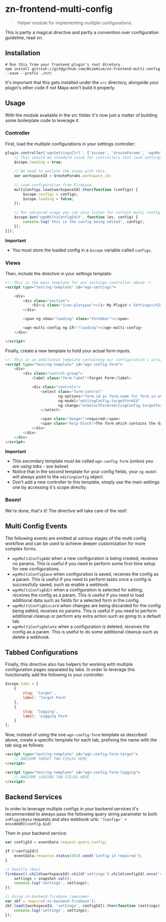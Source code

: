 # zn-frontend-multi-config

> Helper module for implementing multiple configurations.

This is partly a magical directive and partly a convention over configuration guideline, read on. 

## Installation

```shell
# Run this from your frontend plugin's root diretory.
npm install git+ssh://git@github.com/WizeHive/zn-frontend-multi-config --save --prefix ./src
```

It's important that this gets installed under the `src` directory, alongside your plugin's other code if not Maya won't build it properly.

## Usage

With the module available in the src folder it's now just a matter of building some boilerplate code to leverage it.


### Controller

First, load the multiple configurations in your settings controller:

```js
plugin.controller('wgnSettingsCtrl', ['$scope', '$routeParams', 'wgnMultiConfigSrv', function ($scope, multiConfigs, $routeParams) {
	// This should be standard issue for controllers that load settings.
	$scope.loading = true;
	
	// No need to pollute the scope with this.
	var workspaceId = $routeParams.workspace_id;
	
	// Load configuration from Firebase.
	multiConfigs.load(workspaceId).then(function (configs) {
		$scope.configs = configs;
		$scope.loading = false;
	});
	
	// For advanced usage you can also listen for certain multi config events (see next section).
	$scope.$on('wgnMultiConfigEdit', function (ev, config) {
		console.log('this is the config being edited', config);
	});
}]);
```

**Important**
- You must store the loaded config in a `$scope` variable called `configs`.

### Views

Then, include the directive in your settings template:

```html
<!--This is the main template for our settings controller above-->
<script type="text/ng-template" id="wgn-settings">

	<div>
		<div class="section">
			<h2><i class="icon-platypus"></i> My Plugin's Settings</h2>
		</div>

		<span ng-show="loading" class="throbber"></span>

		<wgn-multi-config ng-if="!loading"></wgn-multi-config>
	</div>

</script>
```

Finally, create a new template to hold your actual form inputs.

```html
<!--This is an additional template containing our configuration's actual fields-->
<script type="text/ng-template" id="wgn-config-form">
	<div>
		<div class="control-group">
			<label class="form-label">Target Form</label>

			<div class="controls">
				<select class="form-control"
						ng-options="form.id as form.name for form in workspaceForms"
						ng-model="editingConfig.targetFormId"
						ng-change="onSelectForm(editingConfig.targetFormId)">
				</select>

				<span class="danger">required</span>
				<span class="help-block">The form which contains the data to check.</span>
			</div>
		</div>
	</div>
</script>
```

**Important**
- This secondary template must be called `wgn-config-form` (_unless you are using tabs - see below_)
- Notice that in the second template for your config fields, your `ng-model` will always point to the `editingConfig` object.
- Don't add a new controller to this template, simply use the main settings one by accessing it's scope directly.

### Boom!

We're done, that's it! The directive will take care of the rest!

## Multi Config Events

The following events are emitted at various stages of the multi config workflow and can be used to achieve deeper customization for more complex forms.

- `wgnMultiConfigAdd` when a new configuration is being created, receives no params. This is useful if you need to perform some first-time setup for new configurations.
- `wgnMultiConfigSave` when configuration is saved, receives the config as a param. This is useful if you need to perform tasks once a config is successfully saved, such as enable a webhook.
- `wgnMultiConfigEdit` when a configuration is selected for editing, receives the config as a param. This is useful if you need to load additional data such as fields for a selected form in the config.
- `wgnMultiConfigDiscard` when changes are being discarded for the config being edited, receives no params. This is useful if you need to perform additional cleanup or perform any extra action such as going to a default tab.
- `wgnMultiConfigDelete` when a configuration is deleted, receives the config as a param. This is useful to do some additional cleanup such as delete a webhook.

## Tabbed Configurations

Finally, this directive also has helpers for working with multiple configuration pages separated by tabs. In order to leverage this functionality add the following to your controller:

```js
$scope.tabs = [
	{
		slug: 'target',
		label: 'Target Form'
	},
	{
		slug: 'logging',
		label: 'Logging Form'
	}
];
``` 

Now, instead of using the one `wgn-config-form` template as described above, create a specific template for each tab, prefixing the name with the tab slug as follows:

```html
<script type="text/ng-template" id="wgn-config-form-target">
	// AWESOME TARGET TAB FIELDS HERE
</script>

<script type="text/ng-template" id="wgn-config-form-logging">
	// AWESOME LOGGING TAB FIELDS HERE
</script>

```

## Backend Services

In order to leverage multiple configs in your backend services it's recommended to always pass the following query string parameter to both `znPluginData` requests and also webhook urls: `'?config=' + encodeURI(config.$id)` 

Then in your backend service:

```js
var configId = eventData.request.query.config;

if (!configId){
	eventData.response.status(403).send('Config id required');
}

// Vanilla (boo)
firebase().child(workspaceId).child('settings').child(configId).once('value', function(snapshot) {
	settings = snapshot.val();
	console.log('settings', settings);
});

// Using zn-backend-firebase (awesome)
var zbf = require('zn-backend-firebase');
zbf.load([workspaceId, 'settings', configId]).then(function (settings) {
	console.log('settings', settings);
});
```
